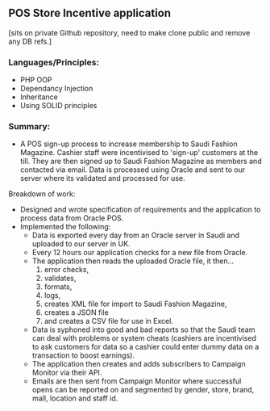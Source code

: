## POS Store Incentive application

[sits on private Github repository, need to make clone public and remove any DB refs.]

### Languages/Principles:
- PHP OOP
- Dependancy Injection
- Inheritance
- Using SOLID principles

### Summary:
- A POS sign-up process to increase membership to Saudi Fashion Magazine. Cashier staff were incentivised to 'sign-up' customers at the till. They are then signed up to Saudi Fashion Magazine as members and contacted via email.  Data is processed using Oracle and sent to our server where its validated and processed for use.

Breakdown of work:
- Designed and wrote specification of requirements and the application to process data from Oracle POS.
- Implemented the following:
	- Data is exported every day from an Oracle server in Saudi and uploaded to our server in UK.
	- Every 12 hours our application checks for a new file from Oracle.
	- The application then reads the uploaded Oracle file, it then... 
		1. error checks,
		2. validates,
		3. formats,
		4. logs, 
		5. creates XML file for import to Saudi Fashion Magazine, 
		6. creates a JSON file
		7. and creates a CSV file for use in Excel.
	- Data is syphoned into good and bad reports so that the Saudi team can deal with problems or system cheats (cashiers are incentivised to ask customers for data so a cashier could enter dummy data on a transaction to boost earnings).
	- The application then creates and adds subscribers to Campaign Monitor via their API. 
	- Emails are then sent from Campaign Monitor where successful opens can be reported on and segmented by gender, store, brand, mall, location and staff id.
